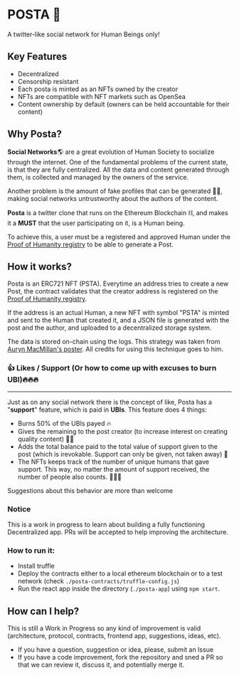 # POSTA 📢
A twitter-like social network for Human Beings only!

## Key Features
- Decentralized
- Censorship resistant
- Each posta is minted as an NFTs owned by the creator
- NFTs are compatible with NFT markets such as OpenSea
- Content ownership by default (owners can be held accountable for their content)


## Why Posta?
**Social Networks**🌎 are a great evolution of Human Society to socialize through the internet. One of the fundamental problems of the current state, is that they are fully centralized. All the data and content generated through them, is collected and managed by the owners of the service.

Another problem is the amount of fake profiles that can be generated 🦹‍♂️, making social networks untrustworthy about the authors of the content.

**Posta** is a twitter clone that runs on the Ethereum Blockchain ⛓️, and makes it a **MUST** that the user participating on it, is a Human being.

To achieve this, a user must be a registered and approved Human under the [Proof of Humanity registry](https://www.proofofhumanity.id/) to be able to generate a Post.

## How it works?
Posta is an ERC721 NFT (PSTA). Everytime an address tries to create a new Post, the contract validates that the creator address is registered on the [Proof of Humanity registry](https://www.proofofhumanity.id/).

If the address is an actual Human, a new NFT with symbol "PSTA" is minted and sent to the Human that created it, and a JSON file is generated with the post and the author, and uploaded to a decentralized storage system.

The data is stored on-chain using the logs. This strategy was taken from [Auryn MacMillan's poster](https://github.com/auryn-macmillan/poster). All credits for using this technique goes to him.

### 👍 Likes / Support (Or how to come up with excuses to burn UBI)🔥🔥🔥
---
Just as on any social network there is the concept of like, Posta has a "**support**" feature, which is paid in **UBIs**.
This feature does 4 things:
- Burns 50% of the UBIs payed 🔥
- Gives the remaining to the post creator (to increase interest on creating quality content) 👤🧾
- Adds the total balance paid to the total value of support given to the post (which is irevokable. Support can only be given, not taken away) 💎
- The NFTs keeps track of the number of unique humans that gave support. This way, no matter the amount of support received, the number of people also counts. 👥👥👥

Suggestions about this behavior are more than welcome

###  Notice
This is a work in progress to learn about building a fully functioning Decentralized app.
PRs will be accepted to help improving the architecture.

### How to run it:
- Install truffle
- Deploy the contracts either to a local ethereum blockchain or to a test network (check `./posta-contracts/truffle-config.js`)
- Run the react app inside the directory (`./posta-app`) using `npm start`.

## How can I help?
This is still a Work in Progress so any kind of improvement is valid (architecture, protocol, contracts, frontend app, suggestions, ideas, etc).

- If you have a question, suggestion or idea, please, submit an Issue
- If you have a code improvement, fork the repository and sned a PR so that we can review it, discuss it, and potentially merge it.
